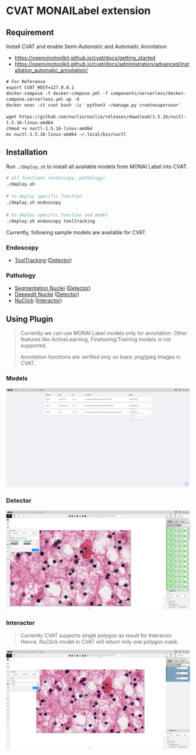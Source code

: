 # CVAT MONAILabel extension

## Requirement

Install CVAT and enable Semi-Automatic and Automatic Annotation

- https://openvinotoolkit.github.io/cvat/docs/getting_started
- https://openvinotoolkit.github.io/cvat/docs/administration/advanced/installation_automatic_annotation/

```
# For Reference
export CVAT_HOST=127.0.0.1
docker-compose -f docker-compose.yml -f components/serverless/docker-compose.serverless.yml up -d
docker exec -it cvat bash -ic 'python3 ~/manage.py createsuperuser'

wget https://github.com/nuclio/nuclio/releases/download/1.5.16/nuctl-1.5.16-linux-amd64
chmod +x nuctl-1.5.16-linux-amd64
mv nuctl-1.5.16-linux-amd64 ~/.local/bin/nuctl
```

## Installation

Run `./deploy.sh` to install all available models from MONAI Label into CVAT.
```bash
# all functions (endoscopy, pathology)
./deploy.sh

# to deploy specific function
./deploy.sh endoscopy

# to deploy specific function and model
./deploy.sh endoscopy tooltracking
```

Currently, following sample models are available for CVAT.

### Endoscopy
- [ToolTracking](https://github.com/Project-MONAI/MONAILabel/tree/main/sample-apps/endoscopy) ([Detector](https://openvinotoolkit.github.io/cvat/docs/manual/advanced/ai-tools/#detectors))

### Pathology
- [Segmentation Nuclei](https://github.com/Project-MONAI/MONAILabel/tree/main/sample-apps/pathology#pathology-use-case) ([Detector](https://openvinotoolkit.github.io/cvat/docs/manual/advanced/ai-tools/#detectors))
- [Deepedit Nuclei](https://github.com/Project-MONAI/MONAILabel/tree/main/sample-apps/pathology#pathology-use-case) ([Detector](https://openvinotoolkit.github.io/cvat/docs/manual/advanced/ai-tools/#detectors))
- [NuClick](https://github.com/Project-MONAI/MONAILabel/tree/main/sample-apps/pathology#pathology-use-case) ([Interactor](https://openvinotoolkit.github.io/cvat/docs/manual/advanced/ai-tools/#interactors))


## Using Plugin

> Currently we can use MONAI Label models only for annotation. Other features like ActiveLearning, Finetuning/Training
> models is not supported.
>
> Annotation functions are verified only on basic png/jpeg images in CVAT.

### Models

![image](../../docs/images/cvat_models.jpeg)

### Detector

![image](../../docs/images/cvat_detector.jpeg)

### Interactor

> Currently CVAT supports single polygon as result for Interactor. Hence, NuClick model in CVAT will return only one
> polygon mask.

![image](../../docs/images/cvat_interactor.jpeg)

